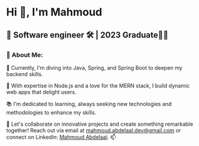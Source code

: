 <!DOCTYPE html>
<html lang="en">
<head>
    <meta charset="UTF-8">
    <meta name="viewport" content="width=device-width, initial-scale=1.0">
</head>
<body>
    <h1>Hi 👋, I'm Mahmoud </h1>
    <h2>
        🚀  Software engineer  🛠️ |  2023 Graduate🎉🎉
    </h2>
    <h3>💫 About Me: </h3>
    <p>
        🌱 Currently, I'm diving into Java, Spring, and Spring Boot to deepen my backend skills.
    </p>
    <p>
        🚀 With expertise in Node.js and a love for the MERN stack, I build dynamic web apps that delight users.
    </p>
    <p>
        📚 I'm dedicated to learning, always seeking new technologies and methodologies to enhance my skills.
    </p>
    <p>
        🤝 Let's collaborate on innovative projects and create something remarkable together! 
        Reach out via email at <a href="mailto:mahmoud.abdelaal.dev@gmail.com">mahmoud.abdelaal.dev@gmail.com</a> 
        or connect on LinkedIn: <a href="https://www.linkedin.com/in/mahmoud-abdelaal-0b6736210/">Mahmoud Abdelaal</a>. 📫
    </p>
</body>
</html>
